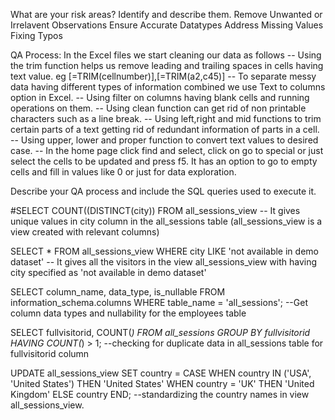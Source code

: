 What are your risk areas? Identify and describe them.
Remove Unwanted or Irrelavent Observations
Ensure Accurate Datatypes
Address Missing Values
Fixing Typos


QA Process: In the Excel files we start cleaning our data as follows
-- Using the trim function helps us remove leading and trailing spaces in cells having text value. eg [=TRIM(cellnumber)],[=TRIM(a2,c45)]
-- To separate messy data having different types of information combined we use Text to columns option in Excel.
-- Using filter on columns having blank cells and running operations on them.
-- Using clean function can get rid of non printable characters such as a line break.
-- Using left,right and mid functions to trim certain parts of a text getting rid of redundant information of parts in a cell.
-- Using upper, lower and proper function to convert text values to desired case.
-- In the home page click find and select, click on go to special or just select the cells to be updated and press f5. It has an option to go to empty cells and fill in values like 0 or just for data exploration.

Describe your QA process and include the SQL queries used to execute it.

#SELECT COUNT((DISTINCT(city))
FROM all_sessions_view
-- It gives unique values in city column in the all_sessions table (all_sessions_view is a view created with relevant columns)

SELECT * FROM all_sessions_view
WHERE city LIKE 'not available in demo dataset'
-- It gives all the visitors in the view all_sessions_view with having city specified as 'not available in demo dataset'

SELECT column_name, data_type, is_nullable
FROM information_schema.columns
WHERE table_name = 'all_sessions';
--Get column data types and nullability for the employees table

SELECT fullvisitorid, COUNT(*)
FROM all_sessions
GROUP BY fullvisitorid
HAVING COUNT(*) > 1;
--checking for duplicate data in all_sessions table for fullvisitorid column

UPDATE all_sessions_view
SET country = CASE
    WHEN country IN ('USA', 'United States') THEN 'United States'
    WHEN country = 'UK' THEN 'United Kingdom'
    ELSE country
    END;
--standardizing the country names in view all_sessions_view.



